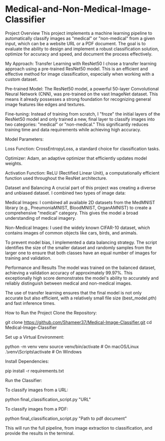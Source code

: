 # Medical-and-Non-Medical-Image-Classifier

Project Overview
This project implements a machine learning pipeline to automatically classify images as "medical" or "non-medical" from a given input, which can be a website URL or a PDF document. The goal is to evaluate the ability to design and implement a robust classification solution, optimize for accuracy and speed, and document the process effectively.

My Approach: Transfer Learning with ResNet50
I chose a transfer learning approach using a pre-trained ResNet50 model. This is an efficient and effective method for image classification, especially when working with a custom dataset.

Pre-trained Model: The ResNet50 model, a powerful 50-layer Convolutional Neural Network (CNN), was pre-trained on the vast ImageNet dataset. This means it already possesses a strong foundation for recognizing general image features like edges and textures.

Fine-tuning: Instead of training from scratch, I "froze" the initial layers of the ResNet50 model and only trained a new, final layer to classify images into two categories: "medical" or "non-medical." This significantly reduces training time and data requirements while achieving high accuracy.

Model Parameters:

Loss Function: CrossEntropyLoss, a standard choice for classification tasks.

Optimizer: Adam, an adaptive optimizer that efficiently updates model weights.

Activation Function: ReLU (Rectified Linear Unit), a computationally efficient function used throughout the ResNet architecture.

Dataset and Balancing
A crucial part of this project was creating a diverse and unbiased dataset. I combined two types of image data:

Medical Images: I combined all available 2D datasets from the MedMNIST library (e.g., PneumoniaMNIST, BloodMNIST, OrganAMNIST) to create a comprehensive "medical" category. This gives the model a broad understanding of medical imagery.

Non-Medical Images: I used the widely known CIFAR-10 dataset, which contains images of common objects like cars, birds, and animals.

To prevent model bias, I implemented a data balancing strategy. The script identifies the size of the smaller dataset and randomly samples from the larger one to ensure that both classes have an equal number of images for training and validation.

Performance and Results
The model was trained on the balanced dataset, achieving a validation accuracy of approximately 99.97%. This exceptionally high score demonstrates the model's ability to accurately and reliably distinguish between medical and non-medical images.

The use of transfer learning ensures that the final model is not only accurate but also efficient, with a relatively small file size (best_model.pth) and fast inference times.

How to Run the Project
Clone the Repository:

git clone https://github.com/Shameer37/Medical-Image-Classifier.git
cd Medical-Image-Classifier

Set up a Virtual Environment:

python -m venv venv
source venv/bin/activate  # On macOS/Linux
.\venv\Scripts\activate   # On Windows

Install Dependencies:

pip install -r requirements.txt

Run the Classifier:

To classify images from a URL:

python final_classification_script.py "URL"

To classify images from a PDF:

python final_classification_script.py "Path to pdf document"

This will run the full pipeline, from image extraction to classification, and provide the results in the terminal.
